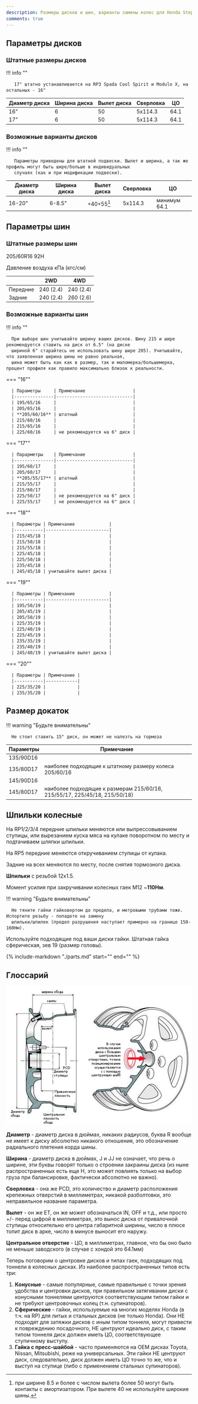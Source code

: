```yaml
---
description: Размеры дисков и шин, варианты замены колес для Honda Stepwgn 5G
comments: true
---
```


## Параметры дисков

### Штатные размеры дисков

!!! info ""

       17" штатно устанавливается на RP3 Spada Cool Spirit и Modulo X, на остальных - 16"

| Диаметр диска | Ширина диска | Вылет диска | Сверловка | ЦО   |
|---------------|--------------|-------------|-----------|------|
| 16"           | 6            | 50          | 5х114.3   | 64.1 |
| 17"           | 6            | 50          | 5х114.3   | 64.1 |

### Возможные варианты дисков

!!! info ""

       Параметры приведены для штатной подвески. Вылет и ширина, а так же профиль могут быть шире/больше в индивидуальных 
       случаях (как и при модификации подвески).

| Диаметр диска | Ширина диска | Вылет диска | Сверловка | ЦО           |
|---------------|--------------|-------------|-----------|--------------|
| 16-20"        | 6-8.5"       | +40+55[^1]  | 5х114.3   | минимум 64.1 |

[^1]: при ширине 8.5 и более с числом вылета более 50 могут быть контакты с амортизатором. При вылете 40 не используйте
широкие шины.

## Параметры шин

### Штатные размеры шин

205/60R16 92H

Давление воздуха кПа (кгс/см)

|          | 2WD       | 4WD       |
|----------|-----------|-----------|
| Передние | 240 (2.4) | 240 (2.4) |
| Задние   | 240 (2.4) | 260 (2.6) |

### Возможные варианты шин

!!! info ""

      При выборе шин учитывайте ширину ваших дисков. Шину 215 и шире рекомендуется ставить на диск от 6.5" (на диске 
      шириной 6" старайтесь не использовать шину шире 205). Учитывайте, что заявленная ширина шины не равно реальная, 
      шина может быть как как в размер, так и маломерка/большемерка, процент профиля как правило максимально близок к реальности.

=== "16""

      | Параметры     | Примечание                  |
      |---------------|-----------------------------|
      | 195/65/16     |                             |
      | 205/65/16     |                             |
      | **205/60/16** | штатный                     |
      | 215/60/16     |                             |
      | 215/65/16     |                             |
      | 225/60/16     | не рекомендуется на 6" диск |

=== "17""

      | Парарметры    | Примечание                  |
      |---------------|-----------------------------|
      | 195/60/17     |                             |
      | 205/60/17     |                             |
      | **205/55/17** | штатный                     |
      | 215/55/17     |                             |
      | 215/60/17     |                             |
      | 225/50/17     | не рекомендуется на 6" диск |
      | 225/55/17     | не рекомендуется на 6" диск |

=== "18""

      | Параметры | Примечание             |
      |-----------|------------------------|
      | 215/45/18 |                        |
      | 215/50/18 |                        |
      | 215/55/18 |                        |
      | 225/45/18 |                        |
      | 225/50/18 |                        |
      | 235/45/18 |                        |
      | 245/45/18 | учитывайте вылет диска |

=== "19""

      | Параметры | Примечание             |
      |-----------|------------------------|
      | 195/50/19 |                        |
      | 205/45/19 |                        |
      | 205/50/19 |                        |
      | 225/35/19 |                        |
      | 225/40/19 |                        |
      | 225/45/19 |                        |
      | 235/35/19 |                        |
      | 235/40/19 |                        |
      | 245/40/19 | учитывайте вылет диска |

=== "20""

      | Параметры | Примечание |
      |-----------|------------|
      | 225/35/20 |            |
      | 235/35/20 |            |

## Размер докаток

!!! warning "Будьте внимательны"

      Не стоит ставить 15" диск, он может не налезть на тормоза

| Параметры | Примечание                                                                 |
|-----------|----------------------------------------------------------------------------|
| 135/90D16 |                                                                            |
| 135/80D17 | наиболее подходящие к штатному размеру колеса 205/60/16                    |
| 145/90D16 |                                                                            |
| 145/80D17 | наиболее подходящие к размерам 215/60/16, 215/55/17, 225/45/18, 215/50/18) |

## Шпильки колесные

На RP1/2/3/4 передние шпильки меняются или выпрессовыванием ступицы, или вырезанием куска мяса на кулаке поворотном по
месту и подтачиваем шляпки шпильки.

На RP5 передние меняются откручиванием ступицы от кулака.

Задние на всех меняются по месту, после снятия тормозного диска.

**Шпильки** с резьбой 12х1.5.

Момент усилия при закручивании колесных гаек М12 ~**110Нм**.

!!! warning "Будьте внимательны"

      Не тяните гайки гайковертом до предела, и метровыми трубами тоже. Испортите резьбу - попадете на замену
      шпильки/шпилек (предел разрушения наступает примерно на границе 150-160Нм).

Используйте подходящие под ваши диски гайки. Штатная гайка сферическая, зев 19 (размер головы).

{% include-markdown "./parts.md" start="<!--wheel-stud-start-->" end="<!--wheel-stud-end-->" %}

## Глоссарий

![Параметры диска](/assets/service/wheels.png)

**Диаметр** - диаметр диска в дюймах, никаких радиусов, буква R вообще не имеет к диску абсолютно никакого отношения,
это обозначение радиального плетения корда шины.

**Ширина** - диаметр диска в дюймах, J и JJ не означает, что речь о ширине, эти буквы говорят только о строении закраины
диска (из ныне распространенных есть еще H, это может повлиять только на выбор груза при балансировке, фактически
абсолютно не важно).

**Сверловка** - она же PCD, это количество и диаметр расположения крепежных отверстий в миллиметрах, никакой
разболтовки, это неправильное название параметра.

**Вылет** - он же ET, он же может обозначаться IN, OFF и т.д., или просто +/- перед цифрой в миллиметрах, это вынос
диска от привалочной ступицы относительно его центра габаритной ширины, число в плюсе топит диск в арке, число в минусе
выносит его наружу.

**Центральное отверстие** - ЦО, в миллиметрах, главное, что бы оно было не меньше заводского (в случае с хондой это
64.1мм)

Теперь поговорим о центровке дисков и типах гаек, подходящих под тоннели в колесных дисках. Из наиболее распространенных
типов есть три:

1. **Конусные** - самые популярные, самые правильные с точки зрения удобства и центровки дисков, при правильном
   затягивании диски с конусными тоннелями центруются соответствующим типом гайки и не требуют центровочных колец (т.н.
   супинаторов).
2. **Сферические** - гайки, используемые на многих моделях Honda (в т.ч. на RP) для литых и стальных дисков (не только
   Honda). Они НЕ подходят для затяжки дисков с иным типом тоннеля, могут привести к повреждению посадочного, НЕ
   центруют идеально диск, с таким типом тоннеля диск должен иметь ЦО, соответствующее ступичному выступу.
3. **Гайка с пресс-шайбой** - часто применяются на OEM дисках Toyota, Nissan, Mitsubishi, реже на универсальных. Эти
   гайки НЕ центруют диск, следовательно, диск должен иметь ЦО точно то же, что и выступ на ступице (либо с применением
   стальных супинаторов).
